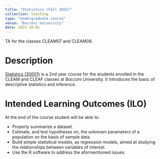 ```yaml
---
title: "Statistics (Fall 2023)"
collection: teaching
type: "Undergraduate course"
venue: "Bocconi University"
date: 2023-10-01
---
```


TA for the classes CLEAM07 and CLEAM08.

Description
======
[Statistics (30001)](https://didattica.unibocconi.eu/ts/tsn_anteprima.php?cod_ins=30001&anno=2024&ric_cdl=TR01&IdPag=7399) is a 2nd year course for the students enrolled in the CLEAM and CLEAF classes at Bocconi University. It introduces the basic of descriptive statistics and inference.


Intended Learning Outcomes (ILO)
======
At the end of the course student will be able to:
- Properly summarize a dataset.
- Estimate, and test hypotheses on, the unknown parameters of a population on the basis of sample data.
- Build simple statistical models, as regression models, aimed at studying the relationships  between variables of interest.
- Use the R software to address the aformentioned issues.
